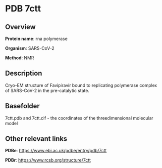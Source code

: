 # PDB 7ctt

## Overview

**Protein name**: rna polymerase

**Organism**: SARS-CoV-2

**Method**: NMR

## Description

Cryo-EM structure of Favipiravir bound to replicating polymerase complex of SARS-CoV-2 in the pre-catalytic state.

## Basefolder

7ctt.pdb and 7ctt.cif - the coordinates of the threedimensional molecular model



## Other relevant links 
**PDBe**:  https://www.ebi.ac.uk/pdbe/entry/pdb/7ctt
 
**PDBr**: https://www.rcsb.org/structure/7ctt 

